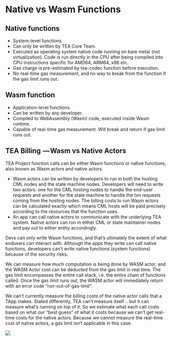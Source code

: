 # Native vs Wasm Functions

## Native functions

- System-level functions.
- Can only be written by TEA Core Team.
- Executed as operating system native code running on bare metal (not virtualization). Code is run directly in the CPU after being compiled into CPU instructions specific for AMD64, ARM64, x86 etc.
- Gas charge is pre-estimated by tea-codec function before execution. 
- No real-time gas measurement, and no way to break from the function if the gas limit runs out.

## Wasm function

- Application-level functions.
- Can be written by any developer.
- Compiled to WebAssembly (Wasm) code, executed inside Wasm runtime.
- Capable of real-time gas measurement. Will break and return if gas limit runs out.

## TEA Billing  — Wasm vs Native Actors

TEA Project function calls can be either Wasm functions or native functions, also known as Wasm actors and native actors.

-   Wasm actors can be written by developers to run in both the hosting CML nodes and the state machine nodes. Developers will need to write two actors: one for the CML hosting nodes to handle the end-user requests and another for the state machine to handle the txn requests coming from the hosting nodes. The billing costs to run Wasm actors can be calculated exactly which means CML hosts will be paid precisely according to the resources that the function uses.
-   An app can call native actors to communicate with the underlying TEA system. Native actors can run in either CML or state maintainer nodes and pay out to either entity accordingly.

Devs can only write Wasm functions, and that’s ultimately the extent of what endusers can interact with. Although the apps they write can call native functions, developers can’t write native functions (system functions) because of the security risks.

We can measure how much computation is being done by WASM actor, and the WASM Actor cost can be deducted from the gas limit in real time. The gas limit encompasses the entire call stack, i.e. the entire chain of functions called. Once the gas limit runs out, the WASM actor will immediately return with an error code “run-out-of-gas-limit”.

We can’t currently measure the billing costs of the native actor calls that a TApp makes. Stated differently, TEA can’t measure itself .. but it can measure what’s running on top of it. So we estimate what each call costs based on what our “best guess” of what it costs because we can’t get real-time costs for the native actors. Because we cannot measure the real-time cost of native actors, a gas limit isn’t applicable in this case.

![](https://cdn-images-1.medium.com/max/1200/1*PdBoSDmyFaGHpR_0lE6ixA.png)